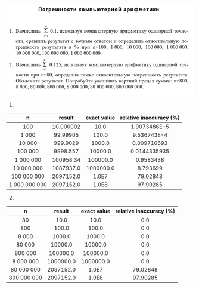![img](/src/main/resources/Task5/Task5.png) 

1)
|      n       |    result    | exact value  |relative inaccuracy (%)|
|:------------:|:------------:|:------------:|:---------------------:|
|       100    |     10.000002|       10.0   |       1.9073486E-5    |
|      1 000   |      99.99905|      100.0   |       9.536743E-4     |
|     10 000   |      999.9029|     1000.0   |       0.009710693     |
|    100 000   |      9998.557|    10000.0   |       0.0144335935    |
|   1 000 000  |     100958.34|   100000.0   |       0.9583438       |
|  10 000 000  |     1087937.0|  1000000.0   |       8.793699        |
| 100 000 000  |     2097152.0|      1.0E7   |      79.02848         |
|1 000 000 000 |     2097152.0|      1.0E8   |      97.90285         |

2)

|      n      |    result    | exact value  | relative inaccuracy (%)|
|:-----------:|:------------:|:------------:|:----------------------:|
|        80   |          10.0|       10.0   |           0.0          |
|       800   |         100.0|      100.0   |           0.0          |
|      8 000  |        1000.0|     1000.0   |           0.0          |
|     80 000  |       10000.0|    10000.0   |           0.0          |
|    800 000  |      100000.0|   100000.0   |           0.0          |
|   8 000 000 |     1000000.0|  1000000.0   |           0.0          |
|  80 000 000 |     2097152.0|      1.0E7   |      79.02848          |
| 800 000 000 |     2097152.0|      1.0E8   |      97.90285          |